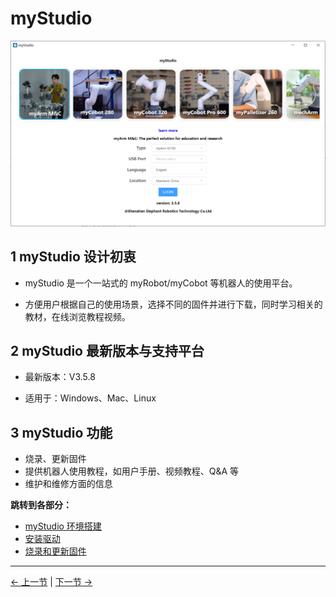 # myStudio

<img src=".\img\320\0.png" alt="basic" style="zoom: 80%;" />

## 1 myStudio 设计初衷

- myStudio 是一个一站式的 myRobot/myCobot 等机器人的使用平台。

- 方便用户根据自己的使用场景，选择不同的固件并进行下载，同时学习相关的教材，在线浏览教程视频。

## 2 myStudio 最新版本与支持平台

- 最新版本：V3.5.8

- 适用于：Windows、Mac、Linux

## 3 myStudio 功能

- 烧录、更新固件
- 提供机器人使用教程，如用户手册、视频教程、Q&A 等
- 维护和维修方面的信息

**跳转到各部分：**

- [myStudio 环境搭建](5.2.1-setup.md)
- [安装驱动](5.2.2-install_driver.md)
- [烧录和更新固件](5.2.3-flash_firmwares.md)

---

[← 上一节](../5.1-Minirobot/README.md) | [下一节 →](../5.3-FirmwareVersionDescription/README.md)